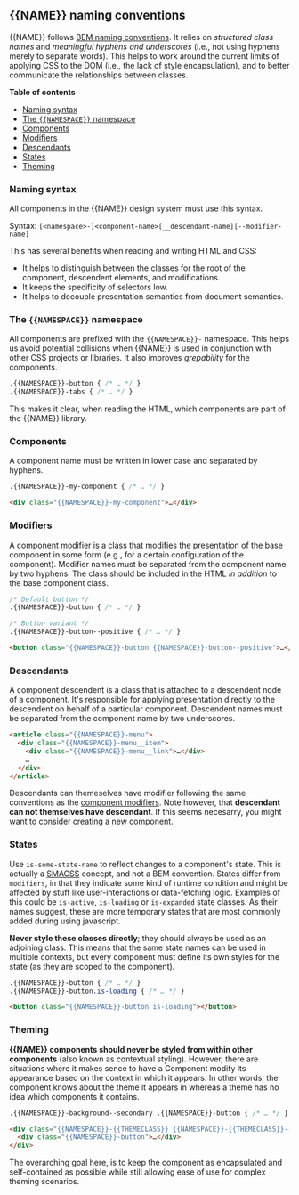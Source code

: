 ## {{NAME}} naming conventions

{{NAME}} follows [BEM naming conventions](http://getbem.com/naming/).
It relies on _structured class names_ and _meaningful hyphens and underscores_
(i.e., not using hyphens merely to separate words). This helps to work around
the current limits of applying CSS to the DOM (i.e., the lack of style
encapsulation), and to better communicate the relationships between classes.


**Table of contents**
* [Naming syntax](#naming-syntax)
* [The `{{NAMESPACE}}` namespace](#namespace)
* [Components](#components)
* [Modifiers](#modifiers)
* [Descendants](#descendants)
* [States](#states)
* [Theming](#theming)

<a name="naming-syntax"></a>
### Naming syntax

All components in the {{NAME}} design system must use this syntax.

Syntax: `[<namespace>-]<component-name>[__descendant-name][--modifier-name]`

This has several benefits when reading and writing HTML and CSS:

* It helps to distinguish between the classes for the root of the component,
  descendent elements, and modifications.
* It keeps the specificity of selectors low.
* It helps to decouple presentation semantics from document semantics.

<a name="namespace"></a>
### The `{{NAMESPACE}}` namespace

All components are prefixed with the `{{NAMESPACE}}-` namespace. This helps us
avoid potential collisions when {{NAME}} is used in conjunction with other CSS
projects or libraries. It also improves _grepability_ for the components.

```css
.{{NAMESPACE}}-button { /* … */ }
.{{NAMESPACE}}-tabs { /* … */ }
```

This makes it clear, when reading the HTML, which components are part of the
{{NAME}} library.


<a name="components"></a>
### Components

A component name must be written in lower case and separated by hyphens.

```css
.{{NAMESPACE}}-my-component { /* … */ }
```

```html
<div class="{{NAMESPACE}}-my-component">…</div>
```

<a name="modifiers"></a>
### Modifiers

A component modifier is a class that modifies the presentation of the base
component in some form (e.g., for a certain configuration of the component).
Modifier names must be separated from the component name by two hyphens. The
class should be included in the HTML _in addition_ to the base component class.

```css
/* Default button */
.{{NAMESPACE}}-button { /* … */ }

/* Button variant */
.{{NAMESPACE}}-button--positive { /* … */ }
```

```html
<button class="{{NAMESPACE}}-button {{NAMESPACE}}-button--positive">…</button>
```

<a name="descendants"></a>
### Descendants

A component descendent is a class that is attached to a descendent node of a
component. It's responsible for applying presentation directly to the
descendent on behalf of a particular component. Descendent names must be
separated from the component name by two underscores.

```html
<article class="{{NAMESPACE}}-menu">
  <div class="{{NAMESPACE}}-menu__item">
    <div class="{{NAMESPACE}}-menu__link">…</div>
    …
  </div>
</article>
```

Descendants can themeselves have modifier following the same conventions as the
[component modifiers](#modifiers). Note however, that
**descendant can not themselves have descendant**. If this seems necesarry, you
might want to consider creating a new component.


<a name="states"></a>
### States

Use `is-some-state-name` to reflect changes to a component's state. This is
actually a [SMACSS](https://smacss.com/book/type-state) concept, and not a BEM
convention. States differ from `modifiers`, in that they indicate some kind of runtime
condition and might be affected by stuff like user-interactions or data-fetching
logic. Examples of this could be `is-active`, `is-loading` or `is-expanded`
state classes. As their names suggest, these are more temporary states that are
most commonly  added during using javascript.

**Never style these classes directly**; they should always be used as an
adjoining class. This means that the same state names can be used in multiple
contexts, but every component must define its own styles for the state (as they
are scoped to the component).

```css
.{{NAMESPACE}}-button { /* … */ }
.{{NAMESPACE}}-button.is-loading { /* … */ }
```

```html
<button class="{{NAMESPACE}}-button is-loading"></button>
```

<a name="theming"></a>
### Theming

**{{NAME}} components should never be styled from within other components**
(also known as contextual styling). However, there are situations where it makes
sence to have a Component modify its appearance based on the context in which it
appears. In other words, the component knows about the theme it appears in
whereas a theme has no idea which components it contains.

```css
.{{NAMESPACE}}-background--secondary .{{NAMESPACE}}-button { /* … */ }
```

```html
<div class="{{NAMESPACE}}-{{THEMECLASS}} {{NAMESPACE}}-{{THEMECLASS}}--secondary">
  <div class="{{NAMESPACE}}-button">…</div>
</div>
```

The overarching goal here, is to keep the component as encapsulated and
self-contained as possible while still allowing ease of use for complex theming
scenarios.
